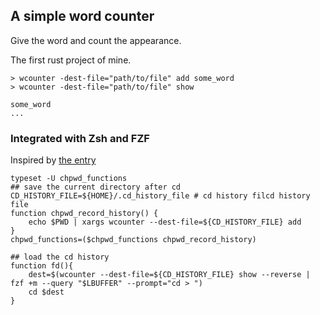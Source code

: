 ## A simple word counter
Give the word and count the appearance.

The first rust project of mine.

```
> wcounter -dest-file="path/to/file" add some_word
> wcounter -dest-file="path/to/file" show

some_word
...
```


### Integrated with Zsh and FZF
Inspired by [the entry](http://blog.naichilab.com/entry/zsh-percol)

```
typeset -U chpwd_functions
## save the current directory after cd
CD_HISTORY_FILE=${HOME}/.cd_history_file # cd history filcd history file
function chpwd_record_history() {
    echo $PWD | xargs wcounter --dest-file=${CD_HISTORY_FILE} add
}
chpwd_functions=($chpwd_functions chpwd_record_history)

## load the cd history
function fd(){
    dest=$(wcounter --dest-file=${CD_HISTORY_FILE} show --reverse |  fzf +m --query "$LBUFFER" --prompt="cd > ")
    cd $dest
}


```
